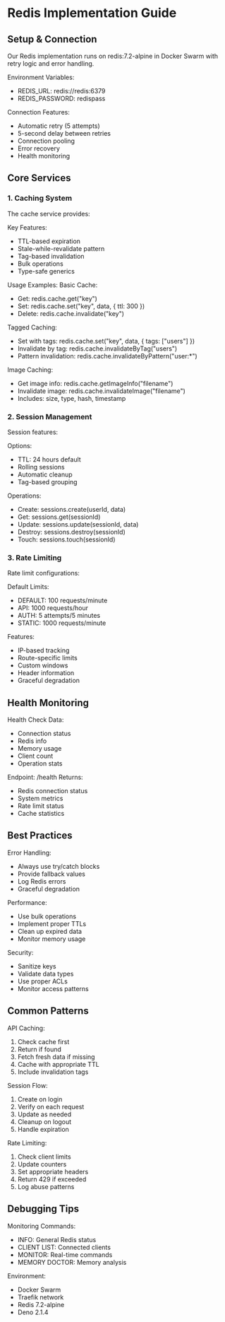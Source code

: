 # Redis Implementation Guide

## Setup & Connection
Our Redis implementation runs on redis:7.2-alpine in Docker Swarm with retry logic and error handling.

Environment Variables:
- REDIS_URL: redis://redis:6379
- REDIS_PASSWORD: redispass

Connection Features:
- Automatic retry (5 attempts)
- 5-second delay between retries
- Connection pooling
- Error recovery
- Health monitoring

## Core Services

### 1. Caching System
The cache service provides:

Key Features:
- TTL-based expiration
- Stale-while-revalidate pattern
- Tag-based invalidation
- Bulk operations
- Type-safe generics

Usage Examples:
Basic Cache:
- Get: redis.cache.get<DataType>("key")
- Set: redis.cache.set("key", data, { ttl: 300 })
- Delete: redis.cache.invalidate("key")

Tagged Caching:
- Set with tags: redis.cache.set("key", data, { tags: ["users"] })
- Invalidate by tag: redis.cache.invalidateByTag("users")
- Pattern invalidation: redis.cache.invalidateByPattern("user:*")

Image Caching:
- Get image info: redis.cache.getImageInfo("filename")
- Invalidate image: redis.cache.invalidateImage("filename")
- Includes: size, type, hash, timestamp

### 2. Session Management
Session features:

Options:
- TTL: 24 hours default
- Rolling sessions
- Automatic cleanup
- Tag-based grouping

Operations:
- Create: sessions.create(userId, data)
- Get: sessions.get(sessionId)
- Update: sessions.update(sessionId, data)
- Destroy: sessions.destroy(sessionId)
- Touch: sessions.touch(sessionId)

### 3. Rate Limiting
Rate limit configurations:

Default Limits:
- DEFAULT: 100 requests/minute
- API: 1000 requests/hour
- AUTH: 5 attempts/5 minutes
- STATIC: 1000 requests/minute

Features:
- IP-based tracking
- Route-specific limits
- Custom windows
- Header information
- Graceful degradation

## Health Monitoring

Health Check Data:
- Connection status
- Redis info
- Memory usage
- Client count
- Operation stats

Endpoint: /health
Returns:
- Redis connection status
- System metrics
- Rate limit status
- Cache statistics

## Best Practices

Error Handling:
- Always use try/catch blocks
- Provide fallback values
- Log Redis errors
- Graceful degradation

Performance:
- Use bulk operations
- Implement proper TTLs
- Clean up expired data
- Monitor memory usage

Security:
- Sanitize keys
- Validate data types
- Use proper ACLs
- Monitor access patterns

## Common Patterns

API Caching:
1. Check cache first
2. Return if found
3. Fetch fresh data if missing
4. Cache with appropriate TTL
5. Include invalidation tags

Session Flow:
1. Create on login
2. Verify on each request
3. Update as needed
4. Cleanup on logout
5. Handle expiration

Rate Limiting:
1. Check client limits
2. Update counters
3. Set appropriate headers
4. Return 429 if exceeded
5. Log abuse patterns

## Debugging Tips


Monitoring Commands:
- INFO: General Redis status
- CLIENT LIST: Connected clients
- MONITOR: Real-time commands
- MEMORY DOCTOR: Memory analysis


Environment:
- Docker Swarm
- Traefik network
- Redis 7.2-alpine
- Deno 2.1.4

